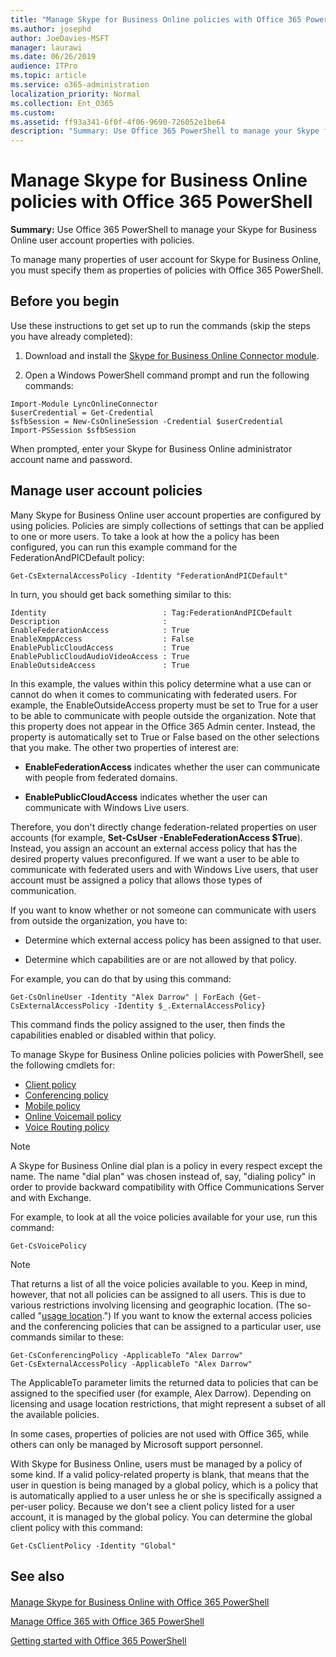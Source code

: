 ```yaml
---
title: "Manage Skype for Business Online policies with Office 365 PowerShell"
ms.author: josephd
author: JoeDavies-MSFT
manager: laurawi
ms.date: 06/26/2019
audience: ITPro
ms.topic: article
ms.service: o365-administration
localization_priority: Normal
ms.collection: Ent_O365
ms.custom: 
ms.assetid: ff93a341-6f0f-4f06-9690-726052e1be64
description: "Summary: Use Office 365 PowerShell to manage your Skype for Business Online user account properties with policies."
---
```


# Manage Skype for Business Online policies with Office 365 PowerShell

 **Summary:** Use Office 365 PowerShell to manage your Skype for Business Online user account properties with policies.
  
To manage many properties of user account for Skype for Business Online, you must specify them as properties of policies with Office 365 PowerShell.
  
## Before you begin

Use these instructions to get set up to run the commands (skip the steps you have already completed):
  
1. Download and install the [Skype for Business Online Connector module](https://www.microsoft.com/download/details.aspx?id=39366).
    
2. Open a Windows PowerShell command prompt and run the following commands: 
    
```
Import-Module LyncOnlineConnector
$userCredential = Get-Credential
$sfbSession = New-CsOnlineSession -Credential $userCredential
Import-PSSession $sfbSession
  ```

When prompted, enter your Skype for Business Online administrator account name and password.
    
## Manage user account policies

Many Skype for Business Online user account properties are configured by using policies. Policies are simply collections of settings that can be applied to one or more users. To take a look at how the a policy has been configured, you can run this example command for the FederationAndPICDefault policy:
  
```
Get-CsExternalAccessPolicy -Identity "FederationAndPICDefault"
```

In turn, you should get back something similar to this:
  
```
Identity                          : Tag:FederationAndPICDefault
Description                       :
EnableFederationAccess            : True
EnableXmppAccess                  : False
EnablePublicCloudAccess           : True
EnablePublicCloudAudioVideoAccess : True
EnableOutsideAccess               : True
```

In this example, the values within this policy determine what a use can or cannot do when it comes to communicating with federated users. For example, the EnableOutsideAccess property must be set to True for a user to be able to communicate with people outside the organization. Note that this property does not appear in the Office 365 Admin center. Instead, the property is automatically set to True or False based on the other selections that you make. The other two properties of interest are:
  
- **EnableFederationAccess** indicates whether the user can communicate with people from federated domains.
    
- **EnablePublicCloudAccess** indicates whether the user can communicate with Windows Live users.
    
Therefore, you don't directly change federation-related properties on user accounts (for example, **Set-CsUser -EnableFederationAccess $True**). Instead, you assign an account an external access policy that has the desired property values preconfigured. If we want a user to be able to communicate with federated users and with Windows Live users, that user account must be assigned a policy that allows those types of communication.
  
If you want to know whether or not someone can communicate with users from outside the organization, you have to:
  
- Determine which external access policy has been assigned to that user.
    
- Determine which capabilities are or are not allowed by that policy.
    
For example, you can do that by using this command:
  
```
Get-CsOnlineUser -Identity "Alex Darrow" | ForEach {Get-CsExternalAccessPolicy -Identity $_.ExternalAccessPolicy}
```

This command finds the policy assigned to the user, then finds the capabilities enabled or disabled within that policy.
  
To manage Skype for Business Online policies policies with PowerShell, see the following cmdlets for:

- [Client policy](https://docs.microsoft.com/previous-versions//mt228132(v=technet.10)#client-policy-cmdlets)
- [Conferencing policy](https://docs.microsoft.com/previous-versions//mt228132(v=technet.10)#conferencing-policy-cmdlets)
- [Mobile policy](https://docs.microsoft.com/previous-versions//mt228132(v=technet.10)#mobile-policy-cmdlets)
- [Online Voicemail policy](https://docs.microsoft.com/previous-versions//mt228132(v=technet.10)#online-voicemail-policy-cmdlets)
- [Voice Routing policy](https://docs.microsoft.com/previous-versions//mt228132(v=technet.10)#voice-routing-policy-cmdlets)


> [!NOTE]
> A Skype for Business Online dial plan is a policy in every respect except the name. The name "dial plan" was chosen instead of, say, "dialing policy" in order to provide backward compatibility with Office Communications Server and with Exchange. 
  
For example, to look at all the voice policies available for your use, run this command:
  
```
Get-CsVoicePolicy
```

> [!NOTE]
> That returns a list of all the voice policies available to you. Keep in mind, however, that not all policies can be assigned to all users. This is due to various restrictions involving licensing and geographic location. (The so-called "[usage location](https://msdn.microsoft.com/en-us/library/azure/dn194136.aspx).") If you want to know the external access policies and the conferencing policies that can be assigned to a particular user, use commands similar to these: 

```
Get-CsConferencingPolicy -ApplicableTo "Alex Darrow"
Get-CsExternalAccessPolicy -ApplicableTo "Alex Darrow"
```

The ApplicableTo parameter limits the returned data to policies that can be assigned to the specified user (for example, Alex Darrow). Depending on licensing and usage location restrictions, that might represent a subset of all the available policies. 
  
In some cases, properties of policies are not used with Office 365, while others can only be managed by Microsoft support personnel. 
  
With Skype for Business Online, users must be managed by a policy of some kind. If a valid policy-related property is blank, that means that the user in question is being managed by a global policy, which is a policy that is automatically applied to a user unless he or she is specifically assigned a per-user policy. Because we don't see a client policy listed for a user account, it is managed by the global policy. You can determine the global client policy with this command:
  
```
Get-CsClientPolicy -Identity "Global"
```

## See also

#### 

[Manage Skype for Business Online with Office 365 PowerShell](manage-skype-for-business-online-with-office-365-powershell.md)
  
[Manage Office 365 with Office 365 PowerShell](manage-office-365-with-office-365-powershell.md)
  
[Getting started with Office 365 PowerShell](getting-started-with-office-365-powershell.md)

